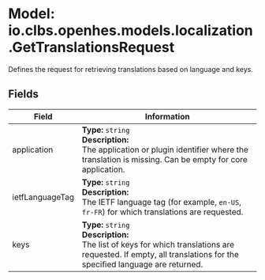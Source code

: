 # Model: io.clbs.openhes.models.localization.GetTranslationsRequest

Defines the request for retrieving translations based on language and keys.

## Fields

| Field | Information |
| --- | --- |
| application | <b>Type:</b> `string`<br><b>Description:</b><br>The application or plugin identifier where the translation is missing. Can be empty for core application. |
| ietfLanguageTag | <b>Type:</b> `string`<br><b>Description:</b><br>The IETF language tag (for example, `en-US`, `fr-FR`) for which translations are requested. |
| keys | <b>Type:</b> `string`<br><b>Description:</b><br>The list of keys for which translations are requested. If empty, all translations for the specified language are returned. |

